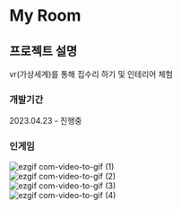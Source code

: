 # My Room
## 프로젝트 설명
vr(가상세계)를 통해 집수리 하기 및 인테리어 체험
### 개발기간 
2023.04.23 - 진행중
### 인게임
![ezgif com-video-to-gif (1)](https://github.com/Junhachoi-DEV/7boss_3d_urp/assets/87477736/1576f0a4-8706-4a66-9168-d28173dac90d)  
![ezgif com-video-to-gif (2)](https://github.com/Junhachoi-DEV/7boss_3d_urp/assets/87477736/ef4275a4-6781-42d8-a566-1e6c87edad13)  
![ezgif com-video-to-gif (3)](https://github.com/Junhachoi-DEV/7boss_3d_urp/assets/87477736/b4837dd6-e719-4ac2-8be7-739edcdb5d6f)  
![ezgif com-video-to-gif (4)](https://github.com/Junhachoi-DEV/7boss_3d_urp/assets/87477736/b2199ea7-a8f7-4386-87b2-288efef5ae03)
